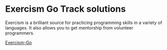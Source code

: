 # Exercism Go Track solutions

Exercism is a brilliant source for practicing programming skills in a variety of languages. It also allows you to get mentorship from volunteer programmers. 

[Exercism-Go](https://exercism.org/tracks/go)